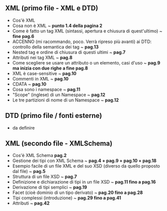 ## XML (primo file - XML e DTD)
  - Cos'è XML
  - Cosa non è XML ~ **punto 1.4 della pagina 2**
  - Come è fatto un tag XML (sintassi, apertura e chiusura di quest'ultimo) ~ **fine pag.6**
  - ACCENNO (mi racommando, poco. Verrà ripreso più avanti) ai DTD: controllo della semantica dei tag ~ **pag.13**
  - Nested tag e ordine di chiusura di questi ultimi ~ **pag.7**
  - Attributi nei tag XML ~ **pag.8**
  - Come scegliere se usare un attributo o un elemento, casi d'uso ~ **pag.9 ma inizia con due righe a fine pag.8**
  - XML è case-sensitive ~ **pag.10**
  - Commenti in XML ~ **pag.10**
  - CDATA ~ **pag.10**
  - Cosa sono i namespace ~ **pag.11**
  - "Scope" (inglese) di un Namespace ~ **pag.12**
  - Le tre partizioni di nome di un Namespace ~ **pag.12**

## DTD (primo file / fonti esterne)
  - da definire

## XML (secondo file - XMLSchema)
  - Cos'è XML Schema **pag.2**
  - Gestione dei tipi con XML Schema ~ **pag.4 + pag.9 + pag.10 + pag.18**
  - Esempio facile di un file XML e del suo XSD (diverso da quello proposto dal file) ~ **pag.5**
  - Struttura di un file XSD ~ **pag.7**
  - Definizione e dichiarazione di tipi in un file XSD ~ **pag.11 fino a pag.16**
  - Derivazione di tipi semplici ~ **pag.19**
  - Facet (cioè dominio di un tipo derivato) ~ **pag.20 fino a pag.28**
  - Tipi complessi (introduzione) ~ **pag.29 fino a pag.41**
  - Attributi ~ **pag.42**
